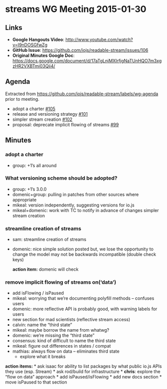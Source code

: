 streams WG Meeting 2015-01-30
=============================

Links
-----

-   **Google Hangouts Video**: http://www.youtube.com/watch?v=I9nDOSGfwZg
-   **GitHub Issue**: https://github.com/iojs/readable-stream/issues/106
-   **Original Minutes Google Doc**: https://docs.google.com/document/d/17aTgLnjMXIrfjgNaTUnHQO7m3xgzHR2VXBTmi03Qii4/

Agenda
------

Extracted from https://github.com/iojs/readable-stream/labels/wg-agenda prior to meeting.

-   adopt a charter [\#105](https://github.com/iojs/readable-stream/issues/105)
-   release and versioning strategy [\#101](https://github.com/iojs/readable-stream/issues/101)
-   simpler stream creation [\#102](https://github.com/iojs/readable-stream/issues/102)
-   proposal: deprecate implicit flowing of streams [\#99](https://github.com/iojs/readable-stream/issues/99)

Minutes
-------

### adopt a charter

-   group: +1’s all around

### What versioning scheme should be adopted?

-   group: +1’s 3.0.0
-   domenic+group: pulling in patches from other sources where appropriate
-   mikeal: version independently, suggesting versions for io.js
-   mikeal+domenic: work with TC to notify in advance of changes simpler stream creation

### streamline creation of streams

-   sam: streamline creation of streams
-   domenic: nice simple solution posted but, we lose the opportunity to change the model may not be backwards incompatible (double check keys)

    **action item:** domenic will check

### remove implicit flowing of streams on(‘data’)

-   add isFlowing / isPaused
-   mikeal: worrying that we’re documenting polyfill methods – confuses users
-   domenic: more reflective API is probably good, with warning labels for users
-   new section for mad scientists (reflective stream access)
-   calvin: name the “third state”
-   mikeal: maybe borrow the name from whatwg?
-   domenic: we’re missing the “third state”
-   consensus: kind of difficult to name the third state
-   mikeal: figure out differences in states / compat
-   mathias: always flow on data – eliminates third state
    -   explore what it breaks

**action items:** \* ask isaac for ability to list packages by what public io.js APIs they use (esp. Stream) \* ask rod/build for infrastructure \* **chris**: explore the “flow on data” approach \* add isPaused/isFlowing \* add new docs section \* move isPaused to that section
